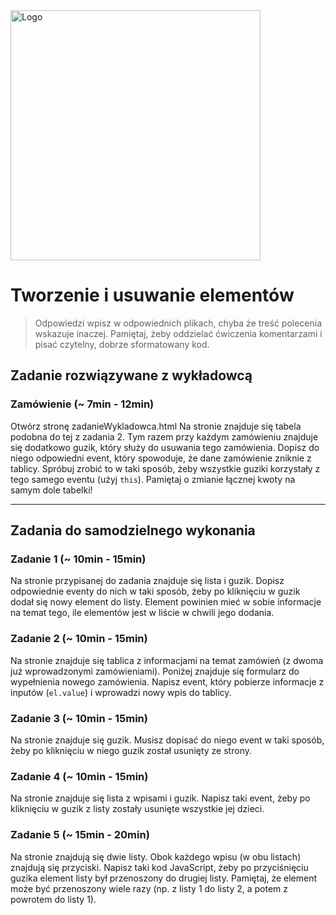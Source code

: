 <img alt="Logo" src="http://coderslab.pl/svg/logo-coderslab.svg" width="400">

# Tworzenie i usuwanie elementów

> Odpowiedzi wpisz w odpowiednich plikach, chyba że treść polecenia wskazuje inaczej.
Pamiętaj, żeby oddzielać ćwiczenia komentarzami i pisać czytelny, dobrze sformatowany kod.

## Zadanie rozwiązywane z wykładowcą

### Zamówienie (~ 7min - 12min)

Otwórz stronę zadanieWykladowca.html
Na stronie znajduje się tabela podobna do tej z zadania 2. Tym razem przy każdym zamówieniu znajduje się dodatkowo guzik, który służy do usuwania tego zamówienia.
Dopisz do niego odpowiedni event, który spowoduje, że dane zamówienie zniknie z tablicy. Spróbuj zrobić to w taki sposób, żeby wszystkie guziki korzystały z tego samego eventu (użyj ```this```).
Pamiętaj o zmianie łącznej kwoty na samym dole tabelki!

-------------------------------------------------------------------------------

## Zadania do samodzielnego wykonania

### Zadanie 1  (~ 10min - 15min)

Na stronie przypisanej do zadania znajduje się lista i guzik. Dopisz odpowiednie eventy do nich w taki sposób, żeby po kliknięciu w guzik dodał się nowy element do listy. Element powinien mieć w sobie informacje na temat tego, ile elementów jest w liście w chwili jego dodania.

### Zadanie 2  (~ 10min - 15min)

Na stronie znajduje się tablica z informacjami na temat zamówień (z dwoma już wprowadzonymi zamówieniami).
Poniżej znajduje się formularz do wypełnienia nowego zamówienia. Napisz event, który pobierze informacje z inputów (```el.value```) i wprowadzi nowy wpis do tablicy.

### Zadanie 3  (~ 10min - 15min)

Na stronie znajduje się guzik. Musisz dopisać do niego event w taki sposób, żeby po kliknięciu w niego guzik został usunięty ze strony.

### Zadanie 4  (~ 10min - 15min)

Na stronie znajduje się lista z wpisami i guzik. Napisz taki event, żeby po kliknięciu w guzik z listy zostały usunięte wszystkie jej dzieci.

### Zadanie 5 (~ 15min - 20min)

Na stronie znajdują się dwie listy. Obok każdego wpisu (w obu listach) znajdują się przyciski.
Napisz taki kod JavaScript, żeby po przyciśnięciu guzika element listy był przenoszony do drugiej listy.
Pamiętaj, że element może być przenoszony wiele razy (np. z listy 1 do listy 2, a potem z powrotem do listy 1).
